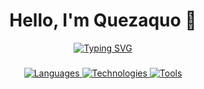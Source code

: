 <h1 align="center">
  Hello, I'm Quezaquo 👋
</h1>

<p align="center">
  <a href="https://git.io/typing-svg"><img src="https://readme-typing-svg.herokuapp.com?font=Fira+code&size=22&pause=1000&color=1E77F7&vCenter=true&random=false&width=500&lines=Junior+web+developer;Nice+to+meet+you!" alt="Typing SVG" />
  </a>
</p>

###

<p align="center">
  <a href="https://skillicons.dev">
    <img src="https://skillicons.dev/icons?i=css,js,html,mysql,postgres,py,ts" alt="Languages"/>
    <img src="https://skillicons.dev/icons?i=angular,discordjs,nodejs,sass" alt="Technologies"/>
    <img src="https://skillicons.dev/icons?i=discord,figma,github,md,mongodb,stackoverflow,vscode,appwrite" alt="Tools"/>
  </a>
</p>
